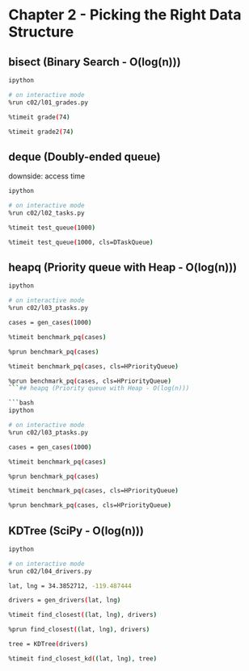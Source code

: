 # Chapter 2 - Picking the Right Data Structure

## bisect (Binary Search - O(log(n)))

```bash
ipython

# on interactive mode
%run c02/l01_grades.py

%timeit grade(74)

%timeit grade2(74)

```

## deque (Doubly-ended queue)

downside: access time

```bash
ipython

# on interactive mode
%run c02/l02_tasks.py

%timeit test_queue(1000)

%timeit test_queue(1000, cls=DTaskQueue)

```

## heapq (Priority queue with Heap - O(log(n)))

````bash
ipython

# on interactive mode
%run c02/l03_ptasks.py

cases = gen_cases(1000)

%timeit benchmark_pq(cases)

%prun benchmark_pq(cases)

%timeit benchmark_pq(cases, cls=HPriorityQueue)

%prun benchmark_pq(cases, cls=HPriorityQueue)
```## heapq (Priority queue with Heap - O(log(n)))

```bash
ipython

# on interactive mode
%run c02/l03_ptasks.py

cases = gen_cases(1000)

%timeit benchmark_pq(cases)

%prun benchmark_pq(cases)

%timeit benchmark_pq(cases, cls=HPriorityQueue)

%prun benchmark_pq(cases, cls=HPriorityQueue)
````

## KDTree (SciPy - O(log(n)))

```bash
ipython

# on interactive mode
%run c02/l04_drivers.py

lat, lng = 34.3852712, -119.487444

drivers = gen_drivers(lat, lng)

%timeit find_closest((lat, lng), drivers)

%prun find_closest((lat, lng), drivers)

tree = KDTree(drivers)

%timeit find_closest_kd((lat, lng), tree)
```
